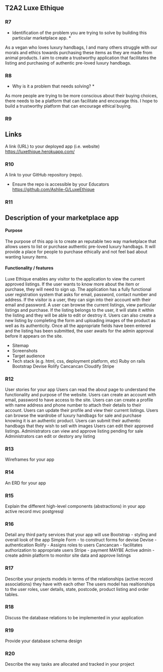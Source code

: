 ## T2A2 Luxe Ethique ##

### R7 ###
* Identification of the problem you are trying to solve by building this particular marketplace app. *

As a vegan who loves luxury handbags, I and many others struggle with our morals and ethics towards purchasing these items as they are made from animal products. I aim to create a trustworthy application that facilitates the listing and purchasing of authentic pre-loved luxury handbags.

### R8 ###
* Why is it a problem that needs solving? *

As more people are trying to be more conscious about their buying choices, there needs to be a platform that can facilitate and encourage this. I hope to build a trustworthy platform that can encourage ethical buying.

### R9 ###
## Links ##
A link (URL) to your deployed app (i.e. website)
https://luxethique.herokuapp.com/
### R10 ###
A link to your GitHub repository (repo).
- Ensure the repo is accessible by your Educators
https://github.com/Ashlie-G/LuxeEthique

### R11 ###
## Description of your marketplace app ##

#### Purpose ####
The purpose of this app is to create an reputable two way marketplace that allows users to list or purchase authentic pre-loved luxury handbags. It will provide a place for people to purchase ethically and not feel bad about wanting luxury items.

#### Functionality / features ####
Luxe Ethique enables any visitor to the application to view the current approved listings. If the user wants to know more about the item or purchase, they will need to sign up. The application has a fully functional user registration system that asks for email, password, contact number and address.
If the visitor is a user, they can sign into their account with their email and password. A user can browse the current listings, view particular listings and purchase. If the listing belongs to the user, it will state it within the listing and they will be able to edit or destroy it. Users can also create a new listing by completing the form and uploading images of the product as well as its authenticity. Once all the appropriate fields have been entered and the listing has been submitted, the user awaits for the admin approval before it appears on the site.



- Sitemap
- Screenshots
- Target audience
- Tech stack (e.g. html, css, deployment platform, etc)
Ruby on rails
Bootstrap
Devise
Rolify
Cancancan
Cloudify
Stripe

### R12 ###
User stories for your app
Users can read the about page to understand the functionality and purpose of the website.
Users can create an account with email, password to have access to the site.
Users can can create a profile with name address and phone number to attach their details to their account.
Users can update their profile and view their current listings.
Users can browse the wardrobe of luxury handbags for sale and purchase knowing it is an authentic product.
Users can submit their authentic handbags that they wish to sell with images
Users can edit their approved listings.
Administrators can view and approve listing pending for sale
Administrators can edit or destory any listing


### R13 ###
Wireframes for your app
### R14 ###
An ERD for your app
### R15 ###
Explain the different high-level components (abstractions) in your app
active record mvc
postgresql
### R16 ###
Detail any third party services that your app will use
Bootstrap - styling and overall look of the app
Simple Form - to construct forms for devise
Devise - authentication
Rolify - Assigns roles to users
Cancancan - facilitates authorization to appropriate users
Stripe - payment
MAYBE Active admin - create admin platform to monitor site data and approve listings

### R17 ###
Describe your projects models in terms of the relationships (active record associations) they have with each other
The users model has realtionships to the user roles, user details, state, postcode, product listing and order tables.

### R18 ###
Discuss the database relations to be implemented in your application
### R19 ###
Provide your database schema design
### R20 ###
Describe the way tasks are allocated and tracked in your project